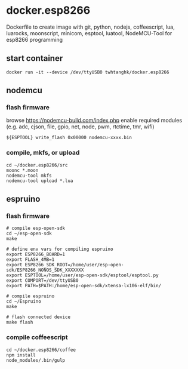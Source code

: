 # docker.esp8266
Dockerfile to create image with git, python, nodejs, coffeescript, lua, luarocks, moonscript, minicom, esptool, luatool, NodeMCU-Tool for esp8266 programming

## start container
```
docker run -it --device /dev/ttyUSB0 twhtanghk/docker.esp8266
```

## nodemcu
### flash firmware
browse https://nodemcu-build.com/index.php
enable required modules (e.g. adc, cjson, file, gpio, net, node, pwm, rtctime, tmr, wifi)
```
${ESPTOOL} write_flash 0x00000 nodemcu-xxxx.bin
```

### compile, mkfs, or upload
```
cd ~/docker.esp8266/src
moonc *.moon
nodemcu-tool mkfs
nodemcu-tool upload *.lua
```

## espruino
### flash firmware
```
# compile esp-open-sdk
cd ~/esp-open-sdk
make

# define env vars for compiling espruino
export ESP8266_BOARD=1
export FLASH_4MB=1
export ESP8266_SDK_ROOT=/home/user/esp-open-sdk/ESP8266_NONOS_SDK_XXXXXXX
export ESPTOOL=/home/user/esp-open-sdk/esptool/esptool.py
export COMPORT=/dev/ttyUSB0
export PATH=$PATH:/home/esp-open-sdk/xtensa-lx106-elf/bin/

# compile espruino
cd ~/Espruino
make

# flash connected device
make flash
```

### compile coffeescript
```
cd ~/docker.esp8266/coffee
npm install
node_modules/.bin/gulp
```
